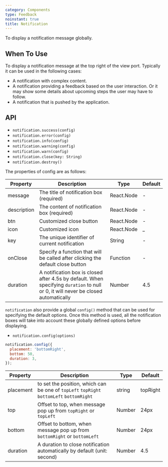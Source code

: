 ```yaml
---
category: Components
type: Feedback
noinstant: true
title: Notification
---
```


To display a notification message globally.

## When To Use
To display a notification message at the top right of the view port. Typically it can be
used in the following cases:

- A notification with complex content.
- A notification providing a feedback based on the user interaction. Or it may show some details
about upcoming steps the user may have to follow.
- A notification that is pushed by the application.

## API

- `notification.success(config)`
- `notification.error(config)`
- `notification.info(config)`
- `notification.warning(config)`
- `notification.warn(config)`
- `notification.close(key: String)`
- `notification.destroy()`

The properties of config are as follows:

| Property   | Description                                     | Type         | Default |
|----------- |---------------------------------------------    | ----------- |--------|
| message    | The title of notification box (required)        | React.Node      | -     |
| description | The content of notification box (required)     | React.Node      | -     |
| btn        | Customized close button                         | React.Node      | -     |
| icon       | Customized icon                                 | React.Node      | _     |
| key        | The unique identifier of current notification                                 | String      | -     |
| onClose    | Specify a function that will be called after clicking the default close button  | Function    | -     |
| duration   | A notification box is closed after 4.5s by default. When specifying `duration` to null or 0, it will never be closed automatically | Number    | 4.5     |


`notification` also provide a global `config()` method that can be used for specifying the default options. Once this method is used, all the notification boxes
will take into account these globally defined options before displaying.

- `notification.config(options)`
```js
notification.config({
  placement: 'bottomRight',
  bottom: 50,
  duration: 3,
});
```

| Property       | Description    | Type                       | Default       |
|------------|--------------------|----------------------------|--------------|
| placement  | to set the position, which can be one of `topLeft` `topRight` `bottomLeft` `bottomRight` | string | topRight |
| top        | Offset to top, when message pop up from `topRight` or `topLeft`          | Number                   | 24px        |
| bottom     | Offset to bottom, when message pop up from `bottomRight` or `bottomLeft` | Number                   | 24px        |
| duration   | A duration to close notification automatically by default (unit: second) | Number                   | 4.5         |

